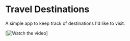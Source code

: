 # Travel Destinations

A simple app to keep track of destinations I'd like to visit.

[![Watch the video](https://img.youtube.com/vi/T-D1KVIuvjA/maxresdefault.jpg)]
